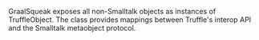 GraalSqueak exposes all non-Smalltalk objects as instances of TruffleObject.
The class provides mappings between Truffle's interop API and the Smalltalk metaobject protocol.